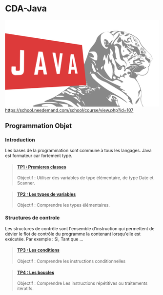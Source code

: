 # CDA-Java 
![coursJava](https://raw.githubusercontent.com/lauree-p/cda-java/master/assets/coursJava.png)
https://school.needemand.com/school/course/view.php?id=107

## Programmation Objet
### Introduction
Les bases de la programmation sont commune à tous les langages. Java est formateur car fortement typé.

>#### [TP1 : Premieres classes](https://github.com/lauree-p/cda-java/tree/master/TP/src/TP1)
> Objectif : Utiliser des variables de type élémentaire, de type Date et Scanner.

>#### [TP2 : Les types de variables](https://github.com/lauree-p/cda-java/tree/master/TP/src/TP1)
>  Objectif : Comprendre les types élémentaires.

### Structures de controle
Les structures de contrôle sont l'ensemble d'instruction qui permettent de dévier le flot de contrôle du programme la contenant lorsqu'elle est exécutée. Par exemple : Si, Tant que ...

>#### [TP3 : Les conditions](https://github.com/lauree-p/cda-java/tree/master/TP/src/TP1)
> Objectif : Comprendre les instructions conditionnelles

>#### [TP4 : Les boucles](https://github.com/lauree-p/cda-java/tree/master/TP/src/TP1)
> Objectif : Comprendre Les instructions répétitives ou traitements itératifs.